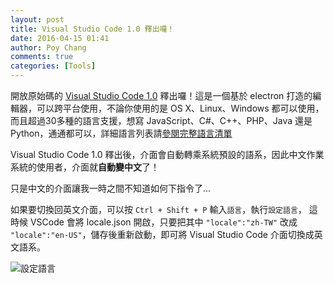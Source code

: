 ```yaml
---
layout: post
title: Visual Studio Code 1.0 釋出囉！
date: 2016-04-15 01:41
author: Poy Chang
comments: true
categories: [Tools]
---
```


開放原始碼的 [Visual Studio Code 1.0](https://www.visualstudio.com/zh-tw/products/code-vs.aspx) 釋出囉！這是一個基於 electron 打造的編輯器，可以跨平台使用，不論你使用的是 OS X、Linux、Windows 都可以使用，而且超過30多種的語言支援，想寫 JavaScript、C#、C++、PHP、Java 還是 Python，通通都可以，詳細語言列表請[參閱完整語言清單](https://code.visualstudio.com/docs/languages/overview)

Visual Studio Code 1.0 釋出後，介面會自動轉乘系統預設的語系，因此中文作業系統的使用者，介面就**自動變中文**了！

只是中文的介面讓我一時之間不知道如何下指令了...

如果要切換回英文介面，可以按 `Ctrl + Shift + P` 輸入`語言`，執行`設定語言`， 這時候 VSCode 會將 locale.json 開啟，只要把其中 `"locale":"zh-TW"` 改成 `"locale":"en-US"`，儲存後重新啟動，即可將 Visual Studio Code 介面切換成英文語系。

![設定語言](http://i.imgur.com/oUXS0wh.png)
